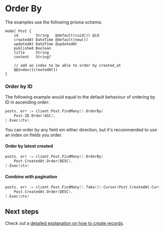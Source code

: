 # Order By

The examples use the following prisma schema:

```prisma
model Post {
    id        String   @default(cuid()) @id
    createdAt DateTime @default(now())
    updatedAt DateTime @updatedAt
    published Boolean
    title     String
    content   String?

    // add an index to be able to order by created_at
    @@index([createdAt])
}
```

### Order by ID

The following example would equal to the default behaviour of ordering by ID in ascending order:

```go
posts, err := client.Post.FindMany().OrderBy(
    Post.ID.Order(ASC),
).Exec(ctx)
```

You can order by any field ein either direction, but it's recommended to use an index on fields you order.

#### Order by latest created

```go
posts, err := client.Post.FindMany().OrderBy(
    Post.CreatedAt.Order(DESC),
).Exec(ctx)
```

#### Combine with pagination

```go
posts, err := client.Post.FindMany().Take(5).Cursor(Post.CreatedAt.Cursor(someDate)).OrderBy(
    Post.CreatedAt.Order(DESC),
).Exec(ctx)
```

## Next steps

Check out a [detailed explanation on how to create records](07-create.md).

